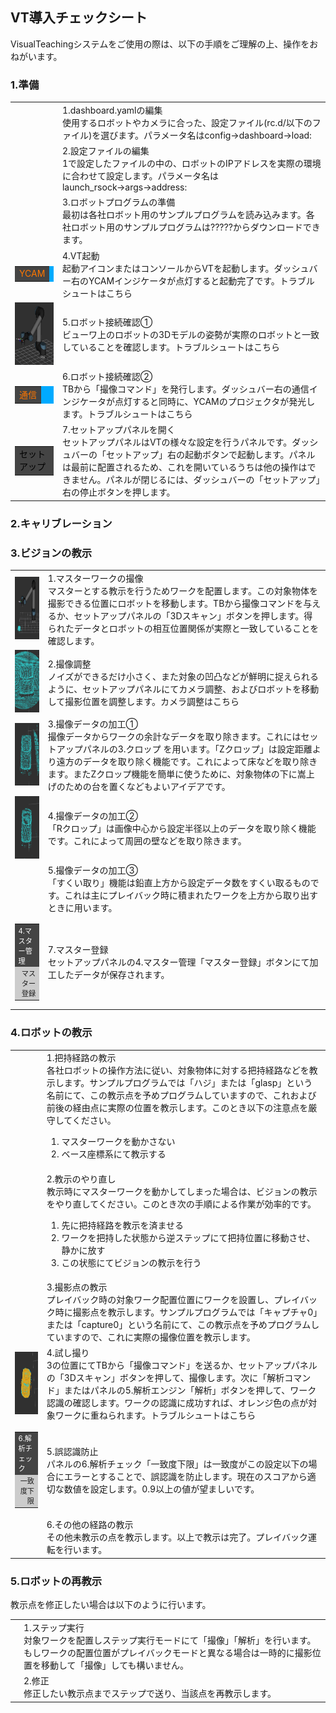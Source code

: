 ##  VT導入チェックシート
VisualTeachingシステムをご使用の際は、以下の手順をご理解の上、操作をおねがいます。

### 1.準備

<table style="font-size:1.0em;">
<tr><td><td>1.dashboard.yamlの編集<br>使用するロボットやカメラに合った、設定ファイル(rc.d/以下のファイル)を選びます。パラメータ名はconfig&rarr;dashboard&rarr;load:
<tr><td><td>2.設定ファイルの編集<br>1で設定したファイルの中の、ロボットのIPアドレスを実際の環境に合わせて設定します。パラメータ名はlaunch_rsock&rarr;args&rarr;address:
<tr><td><td>3.ロボットプログラムの準備<br>最初は各社ロボット用のサンプルプログラムを読み込みます。各社ロボット用のサンプルプログラムは?????からダウンロードできます。
<tr><td><table bgcolor="#00AAFF"><tr><td style="background-color:#444444;color:#FF7700;">YCAM</table><td>4.VT起動<br>起動アイコンまたはコンソールからVTを起動します。ダッシュバー右のYCAMインジケータが点灯すると起動完了です。<a>トラブルシュートはこちら</a>
<tr><td><img src="img/cs1-5.png" height="100"><td>5.ロボット接続確認①<br>ビューワ上のロボットの3Dモデルの姿勢が実際のロボットと一致していることを確認します。<a>トラブルシュートはこちら</a>
<tr><td><table bgcolor="#00AAFF"><tr><td style="background-color:#444444;color:#FF7700;">通信</table><td>6.ロボット接続確認②<br>TBから「撮像コマンド」を発行します。ダッシュバー右の通信インジケータが点灯すると同時に、YCAMのプロジェクタが発光します。<a>トラブルシュートはこちら</a>
<tr><td><table bgcolor="#00AAFF"><tr><td style="background-color:#444444;color:#000000;">セットアップ</table><td>7.セットアップパネルを開く<br>セットアップパネルはVTの様々な設定を行うパネルです。ダッシュバーの「セットアップ」右の起動ボタンで起動します。パネルは最前に配置されるため、これを開いているうちは他の操作はできません。パネルが閉じるには、ダッシュバーの「セットアップ」右の停止ボタンを押します。
</table>

### 2.キャリブレーション


### 3.ビジョンの教示
<table style="font-size:1.0em;">
<tr><td><img src="img/cs3-1.png" height="100"><td>1.マスターワークの撮像<br>マスターとする教示を行うためワークを配置します。この対象物体を撮影できる位置にロボットを移動します。TBから撮像コマンドを与えるか、セットアップパネルの「3Dスキャン」ボタンを押します。得られたデータとロボットの相互位置関係が実際と一致していることを確認します。
<tr><td><img src="img/cs3-2.png" height="100"><td>2.撮像調整<br>ノイズができるだけ小さく、また対象の凹凸などが鮮明に捉えられるように、セットアップパネルにてカメラ調整、およびロボットを移動して撮影位置を調整します。<a>カメラ調整はこちら</a>
<tr><td><img src="img/cs3-3.png" height="100"><td>3.撮像データの加工①<br>撮像データからワークの余計なデータを取り除きます。これにはセットアップパネルの3.クロップ を用います。「Zクロップ」は設定距離より遠方のデータを取り除く機能です。これによって床などを取り除きます。またZクロップ機能を簡単に使うために、対象物体の下に嵩上げのための台を置くなどもよいアイデアです。
<tr><td><img src="img/cs3-4.png" height="100"><td>4.撮像データの加工②<br>「Rクロップ」は画像中心から設定半径以上のデータを取り除く機能です。これによって周囲の壁などを取り除きます。
<tr><td><td>5.撮像データの加工③<br>「すくい取り」機能は鉛直上方から設定データ数をすくい取るものです。これは主にプレイバック時に積まれたワークを上方から取り出すときに用います。
<tr><td><table bgcolor="#CCCCCC" style="font-size:0.8em;"><tr><td style="background-color:#444444;color:#FFFFFF;">4.マスター管理<tr><td align="right">マスター登録</table><td>7.マスター登録<br>セットアップパネルの4.マスター管理「マスター登録」ボタンにて加工したデータが保存されます。
</table>

### 4.ロボットの教示
<table style="font-size:1.0em;">
<tr><td><td>1.把持経路の教示<br>各社ロボットの操作方法に従い、対象物体に対する把持経路などを教示します。サンプルプログラムでは「ハジ」または「glasp」という名前にて、この教示点を予めプログラムしていますので、これおよび前後の経由点に実際の位置を教示します。このとき以下の注意点を厳守してください。
<ol>
<li>マスターワークを動かさない
<li>ベース座標系にて教示する
</ol>
<tr><td><td>2.教示のやり直し<br>教示時にマスターワークを動かしてしまった場合は、ビジョンの教示をやり直してください。このとき次の手順による作業が効率的です。
<ol>
<li>先に把持経路を教示を済ませる
<li>ワークを把持した状態から逆ステップにて把持位置に移動させ、静かに放す
<li>この状態にてビジョンの教示を行う
<tr><td><td>3.撮影点の教示<br>プレイバック時の対象ワーク配置位置にワークを設置し、プレイバック時に撮影点を教示します。サンプルプログラムでは「キャプチャ0」または「capture0」という名前にて、この教示点を予めプログラムしていますので、これに実際の撮像位置を教示します。
<tr><td><img src="img/cs4-4.png" height="100"><td>4.試し撮り<br>3の位置にてTBから「撮像コマンド」を送るか、セットアップパネルの「3Dスキャン」ボタンを押して、撮像します。次に「解析コマンド」またはパネルの5.解析エンジン「解析」ボタンを押して、ワーク認識の確認します。ワークの認識に成功すれば、オレンジ色の点が対象ワークに重ねられます。<a>トラブルシュートはこちら</a>
<tr><td><table bgcolor="#CCCCCC" style="font-size:0.8em;"><tr><td style="background-color:#444444;color:#FFFFFF;">6.解析チェック<tr><td align="right">一致度下限</table><td>5.誤認識防止<br>パネルの6.解析チェック「一致度下限」は一致度がこの設定以下の場合にエラーとすることで、誤認識を防止します。現在のスコアから適切な数値を設定します。0.9以上の値が望ましいです。
<tr><td><td>6.その他の経路の教示<br>その他未教示の点を教示します。以上で教示は完了。プレイバック運転を行います。
</table>

### 5.ロボットの再教示  
教示点を修正したい場合は以下のように行います。
<table style="font-size:1.0em;">
<tr><td><td>1.ステップ実行<br>対象ワークを配置しステップ実行モードにて「撮像」「解析」を行います。もしワークの配置位置がプレイバックモードと異なる場合は一時的に撮影位置を移動して「撮像」しても構いません。<tr><td><td>2.修正<br>修正したい教示点までステップで送り、当該点を再教示します。
</table>
